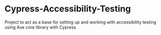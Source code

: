 # Cypress-Accessibility-Testing
Project to act as a base for setting up and working with accessibility testing using Axe core library with Cypress
